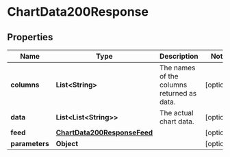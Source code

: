 

# ChartData200Response


## Properties

| Name | Type | Description | Notes |
|------------ | ------------- | ------------- | -------------|
|**columns** | **List&lt;String&gt;** | The names of the columns returned as data. |  [optional] |
|**data** | **List&lt;List&lt;String&gt;&gt;** | The actual chart data. |  [optional] |
|**feed** | [**ChartData200ResponseFeed**](ChartData200ResponseFeed.md) |  |  [optional] |
|**parameters** | **Object** |  |  [optional] |



